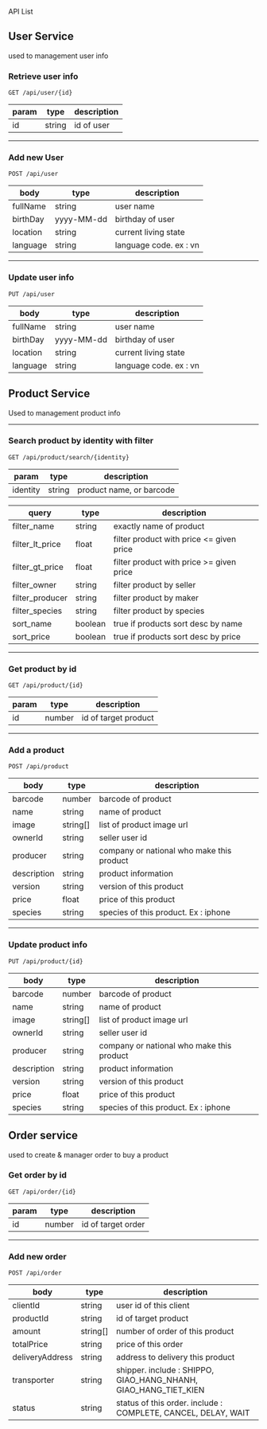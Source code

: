 API List

## User Service

used to management user info

### Retrieve user info

```http
GET /api/user/{id}
```
|param|type|description|
|---|---|---|
|id|string|id of user|

---

### Add new User

```http
POST /api/user
```
|body|type|description|
|---|---|---|
|fullName|string|user name|
|birthDay|yyyy-MM-dd|birthday of user|
|location|string|current living state|
|language|string|language code. ex : vn|

---

### Update user info

```http
PUT /api/user
```
|body|type|description|
|---|---|---|
|fullName|string|user name|
|birthDay|yyyy-MM-dd|birthday of user|
|location|string|current living state|
|language|string|language code. ex : vn|

## Product Service

Used to management product info

---

### Search product by identity with filter

```http
GET /api/product/search/{identity}
```
|param|type|description|
|---|---|---|
|identity|string|product name, or barcode|

|query|type|description|
|---|---|---|
|filter_name|string|exactly name of product|
|filter_lt_price|float|filter product with price <= given price|
|filter_gt_price|float|filter product with price >= given price|
|filter_owner|string|filter product by seller|
|filter_producer|string|filter product by maker|
|filter_species|string|filter product by species|
|sort_name|boolean|true if products sort desc by name|
|sort_price|boolean|true if products sort desc by price|

---

### Get product by id

```http
GET /api/product/{id}
```

|param|type|description|
|---|---|---|
|id|number|id of target product|

---

### Add a product

```http
POST /api/product
```

|body|type|description|
|---|---|---|
|barcode|number|barcode of product|
|name|string|name of product|
|image|string[]|list of product image url|
|ownerId|string|seller user id|
|producer|string|company or national who make this product|
|description|string|product information|
|version|string|version of this product|
|price|float|price of this product|
|species|string|species of this product. Ex : iphone|

---

### Update product info

```http
PUT /api/product/{id}
```

|body|type|description|
|---|---|---|
|barcode|number|barcode of product|
|name|string|name of product|
|image|string[]|list of product image url|
|ownerId|string|seller user id|
|producer|string|company or national who make this product|
|description|string|product information|
|version|string|version of this product|
|price|float|price of this product|
|species|string|species of this product. Ex : iphone|

## Order service
used to create & manager order to buy a product

### Get order by id

```http
GET /api/order/{id}
```

|param|type|description|
|---|---|---|
|id|number|id of target order|

---

### Add new order

```http
POST /api/order
```

|body|type|description|
|---|---|---|
|clientId|string|user id of this client|
|productId|string|id of target product|
|amount|string[]|number of order of this product|
|totalPrice|string|price of this order|
|deliveryAddress|string|address to delivery this product|
|transporter|string|shipper. include : SHIPPO, GIAO_HANG_NHANH, GIAO_HANG_TIET_KIEN|
|status|string|status of this order. include : COMPLETE, CANCEL, DELAY, WAIT|
